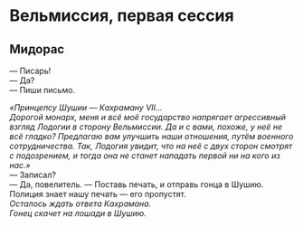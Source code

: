 # Вельмиссия, первая сессия

## Мидорас

— Писарь!<br>
— Да?<br>
— Пиши письмо.

_«Принцепсу Шушии — Кахраману VII..._<br>
_Дорогой монарх, меня и всё моё государство напрягает агрессивный взгляд Лодогии в сторону Вельмиссии. Да и с вами, похоже, у неё не всё гладко? Предлагаю вам улучшить наши отношения, путём военного сотрудничества. Так, Лодогия увидит, что на неё с двух сторон смотрят с подозрением, и тогда она не станет нападать первой ни на кого из нас.»_<br>
— Записал?<br>
— Да, повелитель.
— Поставь печать, и отправь гонца в Шушию. Полиция знает нашу печать — его пропустят.<br>
_Осталось ждать ответа Кахрамана._<br>
_Гонец скачет на лошади в Шушию._
